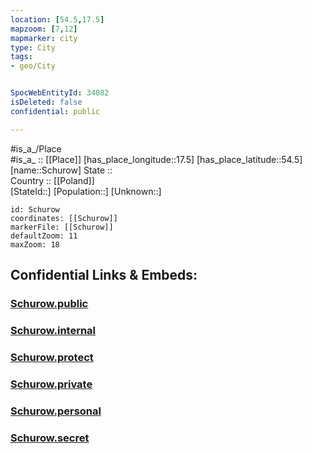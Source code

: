 ```yaml
---
location: [54.5,17.5] 
mapzoom: [7,12] 
mapmarker: city 
type: City
tags:
- geo/City


SpocWebEntityId: 34082
isDeleted: false
confidential: public

---
```

#is_a_/Place  
#is_a_ :: [[Place]] 
[has_place_longitude::17.5] 
[has_place_latitude::54.5] 
[name::Schurow] 
State ::  
Country :: [[Poland]]  
[StateId::] 
[Population::] 
[Unknown::] 


```leaflet
id: Schurow
coordinates: [[Schurow]] 
markerFile: [[Schurow]] 
defaultZoom: 11 
maxZoom: 18
```


## Confidential Links & Embeds: 

### [Schurow.public](/_public/\Earth\Continent\Europe\Europe~East\Poland\Provinces~Poland\Pomeranian\CitySchurow.public.md) 

### [Schurow.internal](/_internal/\Earth\Continent\Europe\Europe~East\Poland\Provinces~Poland\Pomeranian\CitySchurow.internal.md) 

### [Schurow.protect](/_protect/\Earth\Continent\Europe\Europe~East\Poland\Provinces~Poland\Pomeranian\CitySchurow.protect.md) 

### [Schurow.private](/_private/\Earth\Continent\Europe\Europe~East\Poland\Provinces~Poland\Pomeranian\CitySchurow.private.md) 

### [Schurow.personal](/_personal/\Earth\Continent\Europe\Europe~East\Poland\Provinces~Poland\Pomeranian\CitySchurow.personal.md) 

### [Schurow.secret](/_secret/\Earth\Continent\Europe\Europe~East\Poland\Provinces~Poland\Pomeranian\CitySchurow.secret.md)

